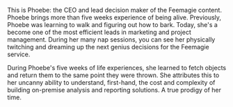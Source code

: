 This is Phoebe: the CEO and lead decision maker of the Feemagie content. Phoebe brings more than five weeks experience of being alive. Previously, Phoebe was learning to walk and figuring out how to bark. Today, she's a become one of the most efficient leads in marketing and project management. During her many nap sessions, you can see her physically twitching and dreaming up the next genius decisions for the Feemagie service.

During Phoebe's five weeks of life experiences, she learned to fetch objects and return them to the same point they were thrown. She attributes this to her uncanny ability to understand, first-hand, the cost and complexity of building on-premise analysis and reporting solutions. A true prodigy of her time.